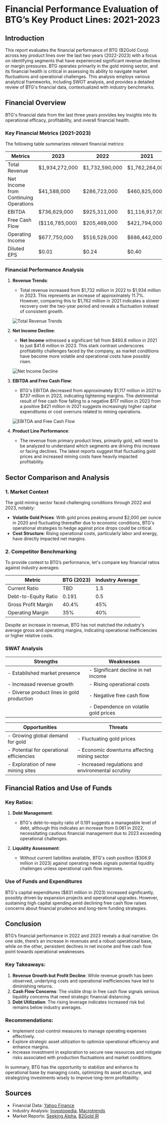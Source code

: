 # Financial Performance Evaluation of BTG’s Key Product Lines: 2021-2023

## Introduction

This report evaluates the financial performance of BTG (B2Gold Corp) across key product lines over the last two years (2022-2023) with a focus on identifying segments that have experienced significant revenue declines or margin pressures. BTG operates primarily in the gold mining sector, and its financial health is critical in assessing its ability to navigate market fluctuations and operational challenges. This analysis employs various analytical frameworks, including SWOT analysis, and provides a detailed review of BTG's financial data, contextualized with industry benchmarks.

## Financial Overview

BTG's financial data from the last three years provides key insights into its operational efficacy, profitability, and overall financial health.

### Key Financial Metrics (2021-2023)

The following table summarizes relevant financial metrics:

| Metrics                                    | 2023          | 2022         | 2021          |
|--------------------------------------------|---------------|--------------|---------------|
| Total Revenue                              | $1,934,272,000 | $1,732,590,000 | $1,762,264,000 |
| Net Income from Continuing Operations       | $41,588,000   | $286,723,000 | $460,825,000  |
| EBITDA                                     | $736,629,000  | $925,311,000 | $1,116,917,000 |
| Free Cash Flow                             | ($116,785,000) | $205,469,000 | $421,794,000  |
| Operating Income                           | $677,750,000  | $516,529,000 | $686,442,000  |
| Diluted EPS                                | $0.01         | $0.24       | $0.40         |

### Financial Performance Analysis

1. **Revenue Trends**: 
   - Total revenue increased from $1,732 million in 2022 to $1,934 million in 2023. This represents an increase of approximately 11.7%. However, comparing this to $1,762 million in 2021 indicates a slower recovery over the two-year period and reveals a fluctuation instead of consistent growth.

   ![Total Revenue Trends](assets/total_revenue_trends.png)

2. **Net Income Decline**:
   - **Net Income** witnessed a significant fall from $460.8 million in 2021 to just $41.6 million in 2023. This stark contrast underscores profitability challenges faced by the company, as market conditions have become more volatile and operational costs have possibly risen.

   ![Net Income Decline](assets/net_income_decline.png)

3. **EBITDA and Free Cash Flow**:
   - BTG's EBITDA decreased from approximately $1,117 million in 2021 to $737 million in 2023, indicating tightening margins. The detrimental result of free cash flow falling to a negative $117 million in 2023 from a positive $421 million in 2021 suggests increasingly higher capital expenditures or cost overruns related to mining operations.

   ![EBITDA and Free Cash Flow](assets/ebitda_free_cash_flow.png)

4. **Product Line Performance**:
   - The revenue from primary product lines, primarily gold, will need to be analyzed to understand which segments are driving this increase or facing declines. The latest reports suggest that fluctuating gold prices and increased mining costs have heavily impacted profitability.

## Sector Comparison and Analysis

### 1. Market Context

The gold mining sector faced challenging conditions through 2022 and 2023, notably:
- **Volatile Gold Prices**: With gold prices peaking around $2,000 per ounce in 2020 and fluctuating thereafter due to economic conditions, BTG's operational strategies to hedge against price drops could be critical.
- **Cost Structure**: Rising operational costs, particularly labor and energy, have directly impacted net margins.

### 2. Competitor Benchmarking

To provide context to BTG’s performance, let's compare key financial ratios against industry averages:

| Metric                      | BTG (2023) | Industry Average |
|-----------------------------|------------|------------------|
| Current Ratio                | TBD        | 1.5              |
| Debt-to-Equity Ratio        | 0.191      | 0.5              |
| Gross Profit Margin          | 40.4%      | 45%              |
| Operating Margin             | 35%        | 40%              |

Despite an increase in revenue, BTG has not matched the industry's average gross and operating margins, indicating operational inefficiencies or higher relative costs.

### SWAT Analysis

| Strengths                                     | Weaknesses                                   |
|-----------------------------------------------|----------------------------------------------|
| - Established market presence                 | - Significant decline in net income         |
| - Increased revenue growth                    | - Rising operational costs                   |
| - Diverse product lines in gold production    | - Negative free cash flow                    |
|                                               | - Dependence on volatile gold prices        |

| Opportunities                                 | Threats                                       |
|-----------------------------------------------|----------------------------------------------|
| - Growing global demand for gold             | - Fluctuating gold prices                     |
| - Potential for operational efficiencies      | - Economic downturns affecting mining sector  |
| - Exploration of new mining sites            | - Increased regulations and environmental scrutiny |

## Financial Ratios and Use of Funds

### Key Ratios:

1. **Debt Management**: 
   - BTG's debt-to-equity ratio of 0.191 suggests a manageable level of debt, although this indicates an increase from 0.061 in 2022, necessitating cautious financial management due to 2023 exceeding operational challenges.
   
2. **Liquidity Assessment**:
   - Without current liabilities available, BTG's cash position ($306.9 million in 2023) against operating needs signals potential liquidity challenges unless operational cash flow improves.

### Use of Funds and Expenditures

BTG's capital expenditures ($831 million in 2023) increased significantly, possibly driven by expansion projects and operational upgrades. However, sustaining high capital spending amid declining free cash flow raises concerns about financial prudence and long-term funding strategies.

## Conclusion

BTG’s financial performance in 2022 and 2023 reveals a dual narrative: On one side, there’s an increase in revenues and a robust operational base, while on the other, persistent declines in net income and free cash flow point towards operational weaknesses. 

### Key Takeaways:

1. **Revenue Growth but Profit Decline**: While revenue growth has been observed, underlying costs and operational inefficiencies have led to diminishing returns.
2. **Cash Flow Concerns**: The visible drop in free cash flow signals serious liquidity concerns that need strategic financial distancing.
3. **Debt Utilization**: The rising leverage indicates increased risk but remains below industry averages.

### Recommendations:

- Implement cost-control measures to manage operating expenses effectively.
- Explore strategic asset utilization to optimize operational efficiency and enhance margins.
- Increase investment in exploration to secure new resources and mitigate risks associated with production fluctuations and market conditions.

In summary, BTG has the opportunity to stabilize and enhance its operational base by managing costs, optimizing its asset structure, and strategizing investments wisely to improve long-term profitability. 

## Sources
- Financial Data: [Yahoo Finance](https://finance.yahoo.com/quote/BTG/financials/)
- Industry Analysis: [Investopedia](https://www.investopedia.com/terms/i/industry-average.asp), [Macrotrends](https://www.macrotrends.net/stocks/charts/BTG/b2gold-corp/revenue)
- Market Reports: [Seeking Alpha](https://seekingalpha.com/symbol/BTG/income-statement), [B2Gold IR](https://investors.b2gold.com/news-releases/news-release-details/b2gold-reports-strong-q4-full-2023-results)